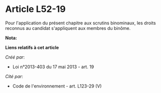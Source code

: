 # Article L52-19

Pour l'application du présent chapitre aux scrutins binominaux, les droits reconnus au candidat s'appliquent aux membres du
binôme.

**Nota:**



**Liens relatifs à cet article**

_Créé par_:

  - Loi n°2013-403 du 17 mai 2013 - art. 19

_Cité par_:

  - Code de l'environnement - art. L123-29 (V)
